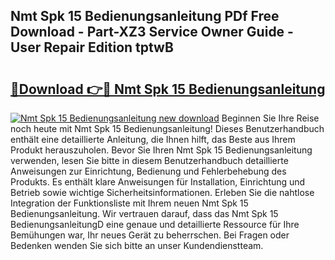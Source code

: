 ## Nmt Spk 15 Bedienungsanleitung PDf Free Download - Part-XZ3 Service Owner Guide - User Repair Edition tptwB

# <h2><a href="http://df5ix1b.blite.top/?on=Nmt+Spk+15+Bedienungsanleitung">🔗Download 👉🔴 Nmt Spk 15 Bedienungsanleitung</a></h2>

[![Nmt Spk 15 Bedienungsanleitung new download](https://i.imgur.com/lujVjoI.png)](http://df5ix1b.blite.top/?on=Nmt+Spk+15+Bedienungsanleitung)
Beginnen Sie Ihre Reise noch heute mit Nmt Spk 15 Bedienungsanleitung! Dieses Benutzerhandbuch enthält eine detaillierte Anleitung, die Ihnen hilft, das Beste aus Ihrem Produkt herauszuholen. Bevor Sie Ihren Nmt Spk 15 Bedienungsanleitung verwenden, lesen Sie bitte in diesem Benutzerhandbuch detaillierte Anweisungen zur Einrichtung, Bedienung und Fehlerbehebung des Produkts. Es enthält klare Anweisungen für Installation, Einrichtung und Betrieb sowie wichtige Sicherheitsinformationen. Erleben Sie die nahtlose Integration der Funktionsliste mit Ihrem neuen Nmt Spk 15 Bedienungsanleitung. Wir vertrauen darauf, dass das Nmt Spk 15 BedienungsanleitungD eine genaue und detaillierte Ressource für Ihre Bemühungen war, Ihr neues Gerät zu beherrschen. Bei Fragen oder Bedenken wenden Sie sich bitte an unser Kundendienstteam.
